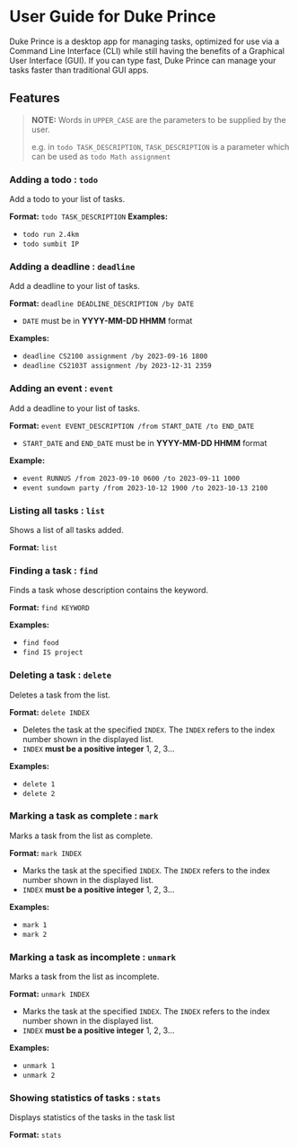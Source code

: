 # User Guide for Duke Prince
Duke Prince is a desktop app for managing tasks, optimized for use via a Command Line Interface (CLI) while still having the benefits of a Graphical User Interface (GUI). If you can type fast, Duke Prince can manage your tasks faster than traditional GUI apps.

## Features
> **NOTE:**
> Words in `UPPER_CASE` are the parameters to be supplied by the user.
>
> e.g. in `todo TASK_DESCRIPTION`, `TASK_DESCRIPTION` is a parameter which can be used as `todo Math assignment`

### Adding a todo : `todo`
Add a todo to your list of tasks.

**Format:** `todo TASK_DESCRIPTION`
**Examples:**
* `todo run 2.4km`
* `todo sumbit IP`

### Adding a deadline : `deadline`

Add a deadline to your list of tasks.

**Format:** `deadline DEADLINE_DESCRIPTION /by DATE`
* `DATE` must be in **YYYY-MM-DD HHMM** format

**Examples:**
* `deadline CS2100 assignment /by 2023-09-16 1800`
* `deadline CS2103T assignment /by 2023-12-31 2359`

### Adding an event : `event`
Add a deadline to your list of tasks.

**Format:** `event EVENT_DESCRIPTION /from START_DATE /to END_DATE`
* `START_DATE` and `END_DATE` must be in **YYYY-MM-DD HHMM** format

**Example:**
* `event RUNNUS /from 2023-09-10 0600 /to 2023-09-11 1000`
* `event sundown party /from 2023-10-12 1900 /to 2023-10-13 2100`

### Listing all tasks : `list`
Shows a list of all tasks added.

**Format:** `list`

### Finding a task : `find`
Finds a task whose description contains the keyword.

**Format:** `find KEYWORD`

**Examples:**
* `find food`
* `find IS project`

### Deleting a task : `delete`
Deletes a task from the list.

**Format:** `delete INDEX`
* Deletes the task at the specified `INDEX`. The `INDEX` refers to the index number shown in the displayed list.
* `INDEX` **must be a positive integer** 1, 2, 3...

**Examples:**
* `delete 1`
* `delete 2`

### Marking a task as complete : `mark`
Marks a task from the list as complete.

**Format:** `mark INDEX`
* Marks the task at the specified `INDEX`. The `INDEX`  refers to the index number shown in the displayed list.
* `INDEX` **must be a positive integer** 1, 2, 3...

**Examples:**
* `mark 1`
* `mark 2`

### Marking a task as incomplete : `unmark`
Marks a task from the list as incomplete.

**Format:** `unmark INDEX`
* Marks the task at the specified `INDEX`. The `INDEX`  refers to the index number shown in the displayed list.
* `INDEX` **must be a positive integer** 1, 2, 3...

**Examples:**
* `unmark 1`
* `unmark 2`

### Showing statistics of tasks : `stats`
Displays statistics of the tasks in the task list

**Format:** `stats`

